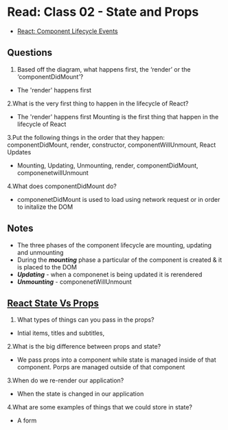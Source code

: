 # Read: Class 02 - State and Props

- [React: Component Lifecycle Events](https://medium.com/@joshuablankenshipnola/react-component-lifecycle-events-cb77e670a093)

## Questions

1. Based off the diagram, what happens first, the ‘render’ or the ‘componentDidMount’?

* The 'render' happens first

2.What is the very first thing to happen in the lifecycle of React?

* The 'render' happens first
 Mounting is the first thing that happen in the lifecycle of React

3.Put the following things in the order that they happen: componentDidMount, render, constructor, componentWillUnmount, React Updates

* Mounting, Updating, Unmounting, render, componentDidMount, componenetwillUnmount

4.What does componentDidMount do?

* componenetDidMount is used to load using network request or in order to initalize the DOM

## Notes

- The three phases of the component lifecycle are mounting, updating and unmounting
- During the ***mounting*** phase a particular of the component is created & it is placed to the DOM
- ***Updating*** - when a componenet is being updated it is rerendered
- ***Unmounting*** - componenetWillUnmount

## [React State Vs Props](https://www.youtube.com/watch?v=IYvD9oBCuJI)

1. What types of things can you pass in the props?

* Intial items, titles and subtitles, 

2.What is the big difference between props and state?

* We pass props into a component while state is managed inside of that component. Porps are managed outside of that component

3.When do we re-render our application?

* When the state is changed in our application

4.What are some examples of things that we could store in state?

* A form
